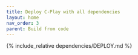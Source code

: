 ```yaml
---
title: Deploy C-Play with all dependencies
layout: home
nav_order: 3
parent: Build from code
---
```


{% include_relative dependencies/DEPLOY.md %}
